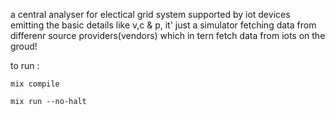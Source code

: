 a central analyser for electical grid system supported by iot devices emitting the basic details like v,c & p, it' just a simulator fetching data from differenr source providers(vendors) which in tern fetch data from iots on the groud! 

to run :
```
mix compile
```
```
mix run --no-halt
```
